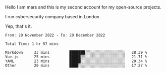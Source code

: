 Hello
I am mars and this is my second account for my open-source projects.

I run cybersecurity company based in London.

Yep, that's it.

<!--START_SECTION:waka-->

```text
From: 20 November 2022 - To: 20 December 2022

Total Time: 1 hr 57 mins

Markdown     33 mins         ███████░░░░░░░░░░░░░░░░░░   28.39 %
Vue.js       25 mins         █████░░░░░░░░░░░░░░░░░░░░   21.71 %
YAML         23 mins         █████░░░░░░░░░░░░░░░░░░░░   20.34 %
Other        20 mins         ████░░░░░░░░░░░░░░░░░░░░░   17.27 %
```

<!--END_SECTION:waka-->
